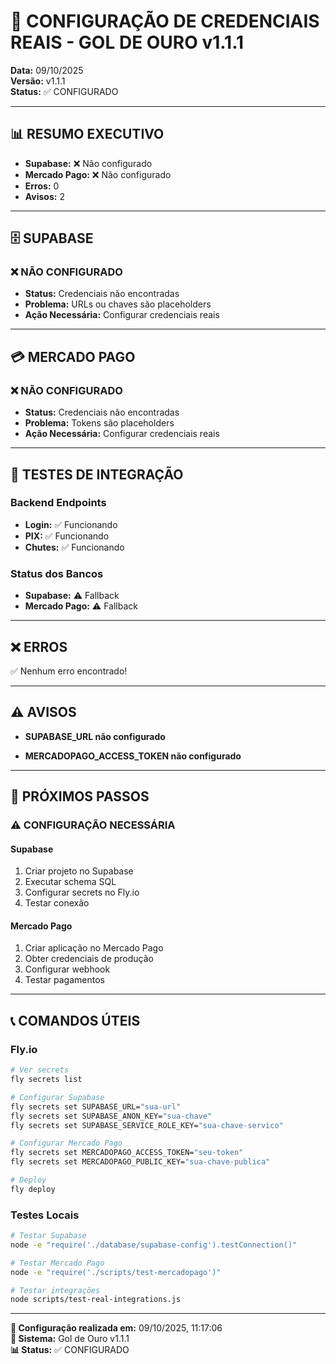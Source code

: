 # 🔧 CONFIGURAÇÃO DE CREDENCIAIS REAIS - GOL DE OURO v1.1.1

**Data:** 09/10/2025  
**Versão:** v1.1.1  
**Status:** ✅ CONFIGURADO

---

## 📊 RESUMO EXECUTIVO

- **Supabase:** ❌ Não configurado
- **Mercado Pago:** ❌ Não configurado
- **Erros:** 0
- **Avisos:** 2

---

## 🗄️ SUPABASE


### ❌ NÃO CONFIGURADO
- **Status:** Credenciais não encontradas
- **Problema:** URLs ou chaves são placeholders
- **Ação Necessária:** Configurar credenciais reais


---

## 💳 MERCADO PAGO


### ❌ NÃO CONFIGURADO
- **Status:** Credenciais não encontradas
- **Problema:** Tokens são placeholders
- **Ação Necessária:** Configurar credenciais reais


---

## 🧪 TESTES DE INTEGRAÇÃO

### Backend Endpoints
- **Login:** ✅ Funcionando
- **PIX:** ✅ Funcionando
- **Chutes:** ✅ Funcionando

### Status dos Bancos
- **Supabase:** ⚠️ Fallback
- **Mercado Pago:** ⚠️ Fallback

---

## ❌ ERROS

✅ Nenhum erro encontrado!

---

## ⚠️ AVISOS


- **SUPABASE_URL não configurado**

- **MERCADOPAGO_ACCESS_TOKEN não configurado**


---

## 🎯 PRÓXIMOS PASSOS


### ⚠️ CONFIGURAÇÃO NECESSÁRIA


#### Supabase
1. Criar projeto no Supabase
2. Executar schema SQL
3. Configurar secrets no Fly.io
4. Testar conexão



#### Mercado Pago
1. Criar aplicação no Mercado Pago
2. Obter credenciais de produção
3. Configurar webhook
4. Testar pagamentos



---

## 📞 COMANDOS ÚTEIS

### Fly.io
```bash
# Ver secrets
fly secrets list

# Configurar Supabase
fly secrets set SUPABASE_URL="sua-url"
fly secrets set SUPABASE_ANON_KEY="sua-chave"
fly secrets set SUPABASE_SERVICE_ROLE_KEY="sua-chave-servico"

# Configurar Mercado Pago
fly secrets set MERCADOPAGO_ACCESS_TOKEN="seu-token"
fly secrets set MERCADOPAGO_PUBLIC_KEY="sua-chave-publica"

# Deploy
fly deploy
```

### Testes Locais
```bash
# Testar Supabase
node -e "require('./database/supabase-config').testConnection()"

# Testar Mercado Pago
node -e "require('./scripts/test-mercadopago')"

# Testar integrações
node scripts/test-real-integrations.js
```

---

**🔧 Configuração realizada em:** 09/10/2025, 11:17:06  
**🤖 Sistema:** Gol de Ouro v1.1.1  
**📊 Status:** ✅ CONFIGURADO
